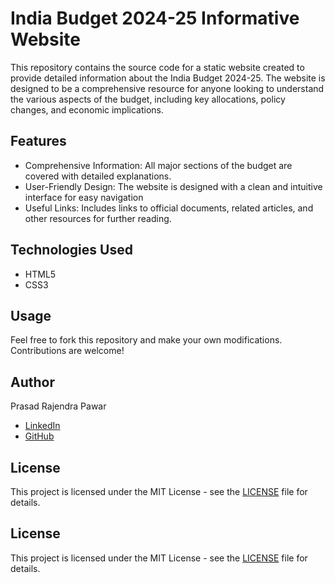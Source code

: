 # India Budget 2024-25 Informative Website

This repository contains the source code for a static website created to provide detailed information about the India Budget 2024-25. The website is designed to be a comprehensive resource for anyone looking to understand the various aspects of the budget, including key allocations, policy changes, and economic implications.

## Features
- Comprehensive Information: All major sections of the budget are covered with detailed explanations.
- User-Friendly Design: The website is designed with a clean and intuitive interface for easy navigation
- Useful Links: Includes links to official documents, related articles, and other resources for further reading.
  
## Technologies Used
- HTML5
- CSS3

## Usage
Feel free to fork this repository and make your own modifications. Contributions are welcome!

## Author
Prasad Rajendra Pawar
- [LinkedIn](https://www.linkedin.com/in/prasadpawar21)
- [GitHub](https://github.com/prasadpawar21)

## License
This project is licensed under the MIT License - see the [LICENSE](LICENSE) file for details.


## License
This project is licensed under the MIT License - see the [LICENSE](LICENSE) file for details.

